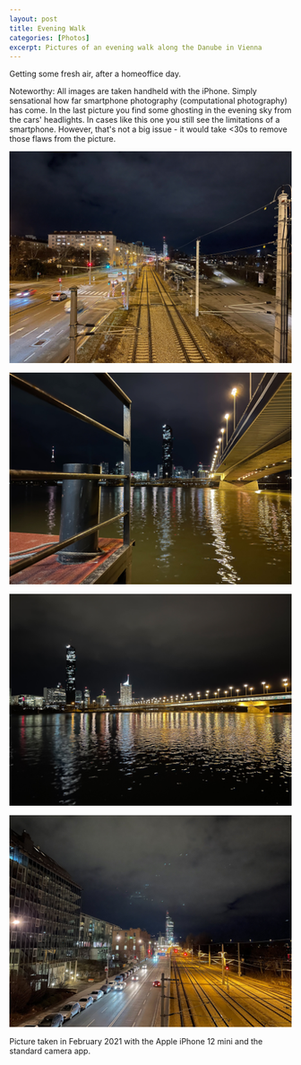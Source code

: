 ```yaml
---
layout: post
title: Evening Walk
categories: [Photos]
excerpt: Pictures of an evening walk along the Danube in Vienna
---
```

Getting some fresh air, after a homeoffice day.

Noteworthy: All images are taken handheld with the iPhone. Simply sensational how far smartphone photography (computational photography) has come.
In the last picture you find some ghosting in the evening sky from the cars' headlights. In cases like this one you still see the limitations of a smartphone. However, that's not a big issue - it would take <30s to remove those flaws from the picture.

![Evening walk along the Danube in Vienna](../images/20210321/vienna-1.jpg)

![Evening walk along the Danube in Vienna](../images/20210321/vienna-2.jpg)

![Evening walk along the Danube in Vienna](../images/20210321/vienna-3.jpg)

![Evening walk along the Danube in Vienna](../images/20210321/vienna-4.jpg)

Picture taken in February 2021 with the Apple iPhone 12 mini and the standard camera app.
